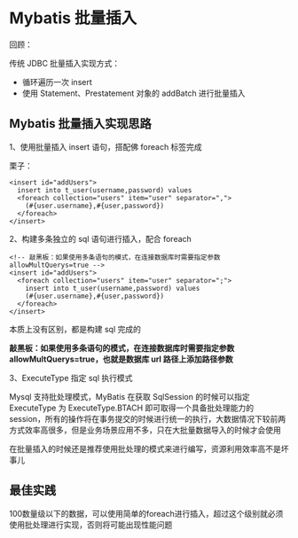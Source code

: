 # Mybatis 批量插入

回顾：

传统 JDBC 批量插入实现方式：

- 循环遍历一次 insert
- 使用 Statement、Prestatement 对象的 addBatch 进行批量插入

## Mybatis 批量插入实现思路

1、使用批量插入 insert 语句，搭配佛 foreach 标签完成

栗子：

    <insert id="addUsers">
      insert into t_user(username,password) values
      <foreach collection="users" item="user" separator=",">
        (#{user.username},#{user,password})
      </foreach>
    </insert>

2、构建多条独立的 sql 语句进行插入，配合 foreach

    <!-- 敲黑板：如果使用多条语句的模式，在连接数据库时需要指定参数allowMultQuerys=true -->
    <insert id="addUsers">
      <foreach collection="users" item="user" separator=";">
        insert into t_user(username,password) values
        (#{user.username},#{user,password})
      </foreach>
    </insert>

本质上没有区别，都是构建 sql 完成的

**敲黑板：如果使用多条语句的模式，在连接数据库时需要指定参数 allowMultQuerys=true，也就是数据库 url 路径上添加路径参数**

3、ExecuteType 指定 sql 执行模式

Mysql 支持批处理模式，MyBatis 在获取 SqlSession 的时候可以指定 ExecuteType 为 ExecuteType.BTACH 即可取得一个具备批处理能力的 session，所有的操作将在事务提交的时候进行统一的执行，大数据情况下较前两方式效率高很多，但是业务场景应用不多，只在大批量数据导入的时候才会使用

在批量插入的时候还是推荐使用批处理的模式来进行编写，资源利用效率高不是坏事儿

## 最佳实践

100数量级以下的数据，可以使用简单的foreach进行插入，超过这个级别就必须使用批处理进行实现，否则将可能出现性能问题
